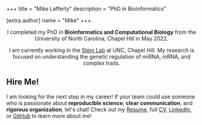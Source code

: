 +++
title = "Mike Lafferty"
description = "PhD in Bioinformatics"

[extra.author]
name = "Mike"
+++

<center>

I completed my PhD in <b>Bioinformatics and Computational Biology</b> from the University of North Carolina, Chapel Hill in May 2022.  

I am currently working in the <a href="https://www.steinlab.org" target="_blank">Stein Lab</a> at UNC, Chapel Hill. My research is focused on understanding the genetic regulation of miRNA, mRNA, and complex traits.  

</center>

## Hire Me!
I am looking for the next step in my career! If your team could use someone who is passionate about <b>reproducible science</b>, <b>clear communication</b>, and <b>rigorous organization</b>, let's chat! Check out my <a href="/resume/Lafferty_Michael_WEB_RESUME.pdf" target="_blank">Resume</a>, full <a href="/resume/Lafferty_Michael_WEB_CV.pdf" target="_blank">CV</a>, <a href="https://www.linkedin.com/in/mikelaff/" target="_blank">LinkedIn</a>, or <a href="https://github.com/mikelaff" target="_blank">GitHub</a> to learn more about me!  
